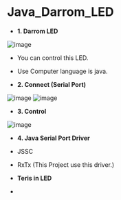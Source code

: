 # Java_Darrom_LED

* **1. Darrom LED**

![image](https://user-images.githubusercontent.com/76181126/119914964-6da0f300-bf9c-11eb-9c5a-b858f025e5fa.png)
* You can control this LED.
* Use Computer language is java.



* **2. Connect (Serial Port)**

![image](https://user-images.githubusercontent.com/76181126/119914984-77c2f180-bf9c-11eb-901a-4229df1aeb03.png) ![image](https://user-images.githubusercontent.com/76181126/119914996-7abde200-bf9c-11eb-876f-2331300c18d8.png) 



* **3. Control**

![image](https://user-images.githubusercontent.com/76181126/119915023-89a49480-bf9c-11eb-9bf2-78728b8af842.png)



* **4. Java Serial Port Driver**
* JSSC 
* RxTx (This Project use this driver.)


* **Teris in LED**
* 
